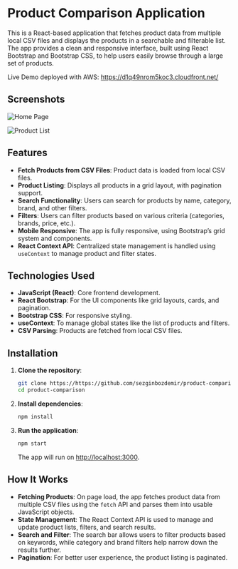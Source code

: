 # Product Comparison Application

This is a React-based application that fetches product data from multiple local CSV files and displays the products in a searchable and filterable list. The app provides a clean and responsive interface, built using React Bootstrap and Bootstrap CSS, to help users easily browse through a large set of products.

Live Demo deployed with AWS: https://d1q49nrom5koc3.cloudfront.net/
## Screenshots

![Home Page](./public/homepage1)


![Product List](./public/products1)



## Features

- **Fetch Products from CSV Files**: Product data is loaded from local CSV files.
- **Product Listing**: Displays all products in a grid layout, with pagination support.
- **Search Functionality**: Users can search for products by name, category, brand, and other filters.
- **Filters**: Users can filter products based on various criteria (categories, brands, price, etc.).
- **Mobile Responsive**: The app is fully responsive, using Bootstrap’s grid system and components.
- **React Context API**: Centralized state management is handled using `useContext` to manage product and filter states.

## Technologies Used

- **JavaScript (React)**: Core frontend development.
- **React Bootstrap**: For the UI components like grid layouts, cards, and pagination.
- **Bootstrap CSS**: For responsive styling.
- **useContext**: To manage global states like the list of products and filters.
- **CSV Parsing**: Products are fetched from local CSV files.

## Installation

1. **Clone the repository**:

   ```bash
   git clone https://https://github.com/sezginbozdemir/product-comparison
   cd product-comparison
   ```

2. **Install dependencies**:

   ```bash
   npm install
   ```

3. **Run the application**:

   ```bash
   npm start
   ```

   The app will run on [http://localhost:3000](http://localhost:3000).

## How It Works

- **Fetching Products**: On page load, the app fetches product data from multiple CSV files using the `fetch` API and parses them into usable JavaScript objects.
- **State Management**: The React Context API is used to manage and update product lists, filters, and search results.
- **Search and Filter**: The search bar allows users to filter products based on keywords, while category and brand filters help narrow down the results further.
- **Pagination**: For better user experience, the product listing is paginated.
